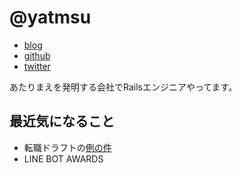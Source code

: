 # @yatmsu

- [blog](http://yatmsu.hatenablog.com/)
- [github](https://github.com/yatmsu)
- [twitter](https://twitter.com/yatmsu)

あたりまえを発明する会社でRailsエンジニアやってます。

## 最近気になること

* 転職ドラフトの[例の件](http://anond.hatelabo.jp/20160925170021)
* LINE BOT AWARDS
